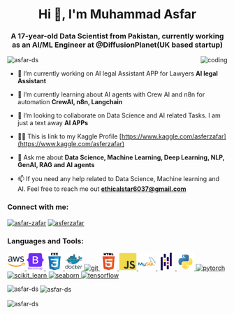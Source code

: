 <h1 align="center">Hi 👋, I'm Muhammad Asfar</h1>
<h3 align="center">A 17-year-old Data Scientist from Pakistan, currently working as an AI/ML Engineer at @DiffusionPlanet(UK based startup)</h3>

<img align="right" alt="coding" src="https://media0.giphy.com/media/v1.Y2lkPTc5MGI3NjExdnI2cXVuMHNveXB2eG9waHE4OTVnM2VydTFubGxqOXhqMXpuY294bSZlcD12MV9pbnRlcm5hbF9naWZfYnlfaWQmY3Q9cw/M9gbBd9nbDrOTu1Mqx/giphy.gif">

<p align="left"> <img src="https://komarev.com/ghpvc/?username=asfar-ds&label=Profile%20views&color=0e75b6&style=flat" alt="asfar-ds" /> </p>

- 🔭 I’m currently working on AI legal Assistant APP for Lawyers **AI legal Assistant**

- 🌱 I’m currently learning about AI agents with Crew AI and n8n for automation **CrewAI, n8n, Langchain**

- 👯 I’m looking to collaborate on Data Science and AI related Tasks. I am just a text away **AI APPs**

- 👨‍💻 This is link to my Kaggle Profile [https://www.kaggle.com/asferzafar](https://www.kaggle.com/asferzafar)

- 💬 Ask me about **Data Science, Machine Learning, Deep Learning, NLP, GenAI, RAG and AI agents**

- 📫 If you need any help related to Data Science, Machine learning and AI. Feel free to reach me out **ethicalstar6037@gmail.com**

<h3 align="left">Connect with me:</h3>
<p align="left">
<a href="https://linkedin.com/in/asfar-zafar" target="blank"><img align="center" src="https://raw.githubusercontent.com/rahuldkjain/github-profile-readme-generator/master/src/images/icons/Social/linked-in-alt.svg" alt="asfar-zafar" height="30" width="40" /></a>
<a href="https://kaggle.com/asferzafar" target="blank"><img align="center" src="https://raw.githubusercontent.com/rahuldkjain/github-profile-readme-generator/master/src/images/icons/Social/kaggle.svg" alt="asferzafar" height="30" width="40" /></a>
</p>

<h3 align="left">Languages and Tools:</h3>
<p align="left"> <a href="https://aws.amazon.com" target="_blank" rel="noreferrer"> <img src="https://raw.githubusercontent.com/devicons/devicon/master/icons/amazonwebservices/amazonwebservices-original-wordmark.svg" alt="aws" width="40" height="40"/> </a> <a href="https://getbootstrap.com" target="_blank" rel="noreferrer"> <img src="https://raw.githubusercontent.com/devicons/devicon/master/icons/bootstrap/bootstrap-plain-wordmark.svg" alt="bootstrap" width="40" height="40"/> </a> <a href="https://www.w3schools.com/css/" target="_blank" rel="noreferrer"> <img src="https://raw.githubusercontent.com/devicons/devicon/master/icons/css3/css3-original-wordmark.svg" alt="css3" width="40" height="40"/> </a> <a href="https://www.docker.com/" target="_blank" rel="noreferrer"> <img src="https://raw.githubusercontent.com/devicons/devicon/master/icons/docker/docker-original-wordmark.svg" alt="docker" width="40" height="40"/> </a> <a href="https://git-scm.com/" target="_blank" rel="noreferrer"> <img src="https://www.vectorlogo.zone/logos/git-scm/git-scm-icon.svg" alt="git" width="40" height="40"/> </a> <a href="https://www.w3.org/html/" target="_blank" rel="noreferrer"> <img src="https://raw.githubusercontent.com/devicons/devicon/master/icons/html5/html5-original-wordmark.svg" alt="html5" width="40" height="40"/> </a> <a href="https://developer.mozilla.org/en-US/docs/Web/JavaScript" target="_blank" rel="noreferrer"> <img src="https://raw.githubusercontent.com/devicons/devicon/master/icons/javascript/javascript-original.svg" alt="javascript" width="40" height="40"/> </a> <a href="https://www.mysql.com/" target="_blank" rel="noreferrer"> <img src="https://raw.githubusercontent.com/devicons/devicon/master/icons/mysql/mysql-original-wordmark.svg" alt="mysql" width="40" height="40"/> </a> <a href="https://pandas.pydata.org/" target="_blank" rel="noreferrer"> <img src="https://raw.githubusercontent.com/devicons/devicon/2ae2a900d2f041da66e950e4d48052658d850630/icons/pandas/pandas-original.svg" alt="pandas" width="40" height="40"/> </a> <a href="https://www.python.org" target="_blank" rel="noreferrer"> <img src="https://raw.githubusercontent.com/devicons/devicon/master/icons/python/python-original.svg" alt="python" width="40" height="40"/> </a> <a href="https://pytorch.org/" target="_blank" rel="noreferrer"> <img src="https://www.vectorlogo.zone/logos/pytorch/pytorch-icon.svg" alt="pytorch" width="40" height="40"/> </a> <a href="https://scikit-learn.org/" target="_blank" rel="noreferrer"> <img src="https://upload.wikimedia.org/wikipedia/commons/0/05/Scikit_learn_logo_small.svg" alt="scikit_learn" width="40" height="40"/> </a> <a href="https://seaborn.pydata.org/" target="_blank" rel="noreferrer"> <img src="https://seaborn.pydata.org/_images/logo-mark-lightbg.svg" alt="seaborn" width="40" height="40"/> </a> <a href="https://www.tensorflow.org" target="_blank" rel="noreferrer"> <img src="https://www.vectorlogo.zone/logos/tensorflow/tensorflow-icon.svg" alt="tensorflow" width="40" height="40"/> </a> </p>

<p><img align="left" src="https://github-readme-stats.vercel.app/api/top-langs?username=asfar-ds&show_icons=true&locale=en&layout=compact" alt="asfar-ds" /></p>

<p>&nbsp;<img align="center" src="https://github-readme-stats.vercel.app/api?username=asfar-ds&show_icons=true&locale=en" alt="asfar-ds" /></p>

<p><img align="center" src="https://github-readme-streak-stats.herokuapp.com/?user=asfar-ds&" alt="asfar-ds" /></p>
